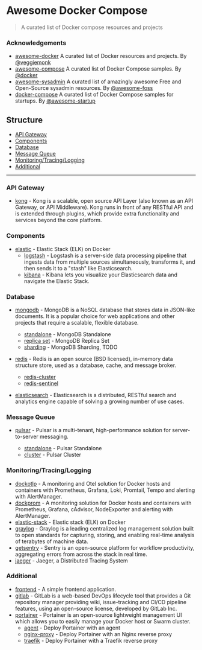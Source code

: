 # Awesome Docker Compose

> A curated list of Docker compose resources and projects

### Acknowledgements

- [awesome-docker](https://github.com/veggiemonk/awesome-docker) A curated list of Docker resources and projects. By [@veggiemonk](https://github.com/veggiemonk)
- [awesome-compose](https://github.com/docker/awesome-compose) A curated list of Docker Compose samples. By [@docker](https://github.com/docker)
- [awesome-sysadmin](https://github.com/awesome-foss/awesome-sysadmin) A curated list of amazingly awesome Free and Open-Source sysadmin resources. By [@awesome-foss](https://github.com/awesome-foss)
- [docker-compose](https://github.com/awesome-startup/docker-compose) A curated list of Docker Compose samples for startups. By [@awesome-startup](https://github.com/awesome-startup)

## Structure

- [API Gateway](#api-gateway)
- [Components](#components)
- [Database](#database)
- [Message Queue](#message-queue)
- [Monitoring/Tracing/Logging](#monitoringtracinglogging)
- [Additional](#additional)

---

### API Gateway

- [kong](./kong/README.md) - Kong is a scalable, open source API Layer (also known as an API Gateway, or API Middleware). Kong runs in front of any RESTful API and is extended through plugins, which provide extra functionality and services beyond the core platform.

### Components

- [elastic](https://www.elastic.co) - Elastic Stack (ELK) on Docker
  - [logstash](https://www.elastic.co/logstash) - Logstash is a server-side data processing pipeline that ingests data from multiple sources simultaneously, transforms it, and then sends it to a "stash" like Elasticsearch.
  - [kibana](https://www.elastic.co/kibana) - Kibana lets you visualize your Elasticsearch data and navigate the Elastic Stack.

### Database

- [mongodb](./mongodb/readme.md) - MongoDB is a NoSQL database that stores data in JSON-like documents. It is a popular choice for web applications and other projects that require a scalable, flexible database.

  - [standalone](./mongodb/standalone/README.md) - MongoDB Standalone
  - [replica set](./mongodb/replica-set/README.md) - MongoDB Replica Set
  - [sharding]() - MongoDB Sharding, TODO

- [redis](./redis/README.md) - Redis is an open source (BSD licensed), in-memory data structure store, used as a database, cache, and message broker.
  - [redis-cluster](./redis/redis-cluster/README.md)
  - [redis-sentinel](./redis/redis-sentinel/README.md)

- [elasticsearch](./elasticsearch/README.md#elasticsearch) - Elasticsearch is a distributed, RESTful search and analytics engine capable of solving a growing number of use cases.

### Message Queue

- [pulsar](./pulsar/README.md) - Pulsar is a multi-tenant, high-performance solution for server-to-server messaging.

  - [standalone](./pulsar/pulsar-standone/README.md) - Pulsar Standalone
  - [cluster](./pulsar/pulsar-cluster/README.md) - Pulsar Cluster

### Monitoring/Tracing/Logging

- [dockotlp](https://github.com/peng-huang-ch/dockotlp) - A monitoring and Otel solution for Docker hosts and containers with Prometheus, Grafana, Loki, Promtail, Tempo and alerting with AlertManager.
- [dockprom](https://github.com/stefanprodan/dockprom) - A monitoring solution for Docker hosts and containers with Prometheus, Grafana, cAdvisor, NodeExporter and alerting with AlertManager.
- [elastic-stack](./elastic-stack/README.md) - Elastic stack (ELK) on Docker
- [graylog](./graylog/README.md) - Graylog is a leading centralized log management solution built to open standards for capturing, storing, and enabling real-time analysis of terabytes of machine data.
- [getsentry](https://github.com/getsentry/self-hosted) - Sentry is an open-source platform for workflow productivity, aggregating errors from across the stack in real time.
- [jaeger](./jaeger/README.md) - Jaeger, a Distributed Tracing System

### Additional

- [frontend](./frontend/README.md) - A simple frontend application.
- [gitlab](./gitlab/README.md) - GitLab is a web-based DevOps lifecycle tool that provides a Git repository manager providing wiki, issue-tracking and CI/CD pipeline features, using an open-source license, developed by GitLab Inc.
- [portainer](./portainer/README.md) - Portainer is an open-source lightweight management UI which allows you to easily manage your Docker host or Swarm cluster.
  - [agent](./portainer/agent/README.md) - Deploy Portainer with an agent
  - [nginx-proxy](./portainer/nginx-proxy/README.md) - Deploy Portainer with an Nginx reverse proxy
  - [traefik](./portainer/traefik/README.md) - Deploy Portainer with a Traefik reverse proxy
